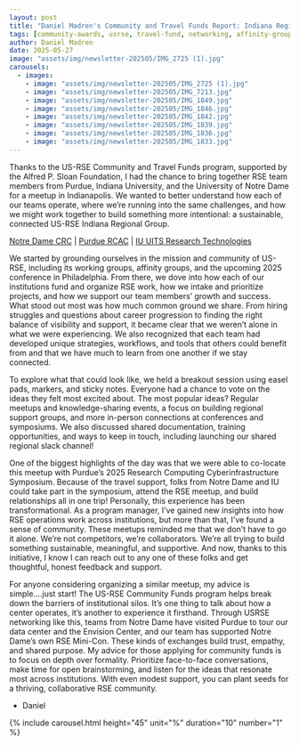 ```yaml
---
layout: post
title: "Daniel Madren's Community and Travel Funds Report: Indiana Regional Group Inaugural Meetup"
tags: [community-awards, usrse, travel-fund, networking, affinity-group]
author: Daniel Madren
date: 2025-05-27
image: "assets/img/newsletter-202505/IMG_2725 (1).jpg"
carousels:
  - images: 
    - image: "assets/img/newsletter-202505/IMG_2725 (1).jpg"
    - image: "assets/img/newsletter-202505/IMG_7213.jpg"
    - image: "assets/img/newsletter-202505/IMG_1849.jpg"
    - image: "assets/img/newsletter-202505/IMG_1846.jpg"
    - image: "assets/img/newsletter-202505/IMG_1842.jpg"
    - image: "assets/img/newsletter-202505/IMG_1839.jpg"
    - image: "assets/img/newsletter-202505/IMG_1836.jpg"
    - image: "assets/img/newsletter-202505/IMG_1833.jpg"
---
```


Thanks to the US-RSE Community and Travel Funds program, supported by the Alfred P. Sloan Foundation, I had the chance to bring together RSE team members from Purdue, Indiana University, and the University of Notre Dame for a meetup in Indianapolis. We wanted to better understand how each of our teams operate, where we’re running into the same challenges, and how we might work together to build something more intentional: a sustainable, connected US-RSE Indiana Regional Group.

[Notre Dame CRC](https://crc.nd.edu/) | [Purdue RCAC](https://www.rcac.purdue.edu/) | [IU UITS Research Technologies](https://uits.iu.edu/services/technology-for-research/index.html)

We started by grounding ourselves in the mission and community of US-RSE, including its working groups, affinity groups, and the upcoming 2025 conference in Philadelphia. From there, we dove into how each of our institutions fund and organize RSE work, how we intake and prioritize projects, and how we support our team members’ growth and success. What stood out most was how much common ground we share. From hiring struggles and questions about career progression to finding the right balance of visibility and support, it became clear that we weren’t alone in what we were experiencing. We also recognized that each team had developed unique strategies, workflows, and tools that others could benefit from and that we have much to learn from one another if we stay connected.

To explore what that could look like, we held a breakout session using easel pads, markers, and sticky notes. Everyone had a chance to vote on the ideas they felt most excited about. The most popular ideas? Regular meetups and knowledge-sharing events, a focus on building regional support groups, and more in-person connections at conferences and symposiums. We also discussed shared documentation, training opportunities, and ways to keep in touch, including launching our shared regional slack channel!

One of the biggest highlights of the day was that we were able to co-locate this meetup with Purdue’s 2025 Research Computing Cyberinfrastructure Symposium. Because of the travel support, folks from Notre Dame and IU could take part in the symposium, attend the RSE meetup, and build relationships all in one trip! Personally, this experience has been transformational. As a program manager, I’ve gained new insights into how RSE operations work across institutions, but more than that, I’ve found a sense of community. These meetups reminded me that we don’t have to go it alone. We’re not competitors, we’re collaborators. We’re all trying to build something sustainable, meaningful, and supportive. And now, thanks to this initiative, I know I can reach out to any one of these folks and get thoughtful, honest feedback and support.

For anyone considering organizing a similar meetup, my advice is simple....just start! The US-RSE Community Funds program helps break down the barriers of institutional silos. It’s one thing to talk about how a center operates, it’s another to experience it firsthand. Through USRSE networking like this, teams from Notre Dame have visited Purdue to tour our data center and the Envision Center, and our team has supported Notre Dame’s own RSE Mini-Con. These kinds of exchanges build trust, empathy, and shared purpose. My advice for those applying for community funds is to focus on depth over formality. Prioritize face-to-face conversations, make time for open brainstorming, and listen for the ideas that resonate most across institutions. With even modest support, you can plant seeds for a thriving, collaborative RSE community.

- Daniel

{% include carousel.html height="45" unit="%" duration="10" number="1" %}
